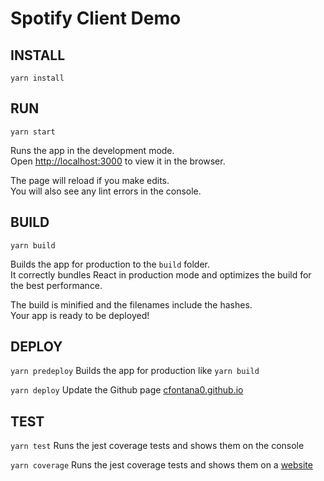 # Spotify Client Demo

## INSTALL

`yarn install`

## RUN

`yarn start`

Runs the app in the development mode.<br>
Open [http://localhost:3000](http://localhost:3000) to view it in the browser.

The page will reload if you make edits.<br>
You will also see any lint errors in the console.

## BUILD

`yarn build`

Builds the app for production to the `build` folder.<br>
It correctly bundles React in production mode and optimizes the build for the best performance.

The build is minified and the filenames include the hashes.<br>
Your app is ready to be deployed!


## DEPLOY

`yarn predeploy`
Builds the app for production like `yarn build`

`yarn deploy`
Update the Github page [cfontana0.github.io](https://cfontana0.github.io/spotify-client/)


## TEST

`yarn test`
Runs the jest coverage tests and shows them on the console

`yarn coverage`
Runs the jest coverage tests and shows them on a [website](http://localhost:8500/)
